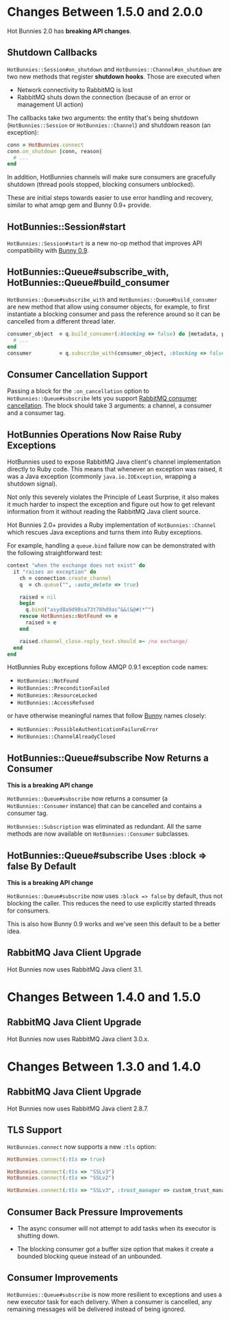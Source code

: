 # Changes Between 1.5.0 and 2.0.0

Hot Bunnies 2.0 has **breaking API changes**.

## Shutdown Callbacks

`HotBunnies::Session#on_shutdown` and `HotBunnies::Channel#on_shutdown` are two
new methods that register **shutdown hooks**. Those are executed when

 * Network connectivity to RabbitMQ is lost
 * RabbitMQ shuts down the connection (because of an error or management UI action)

The callbacks take two arguments: the entity that's being shutdown
(`HotBunnies::Session` or `HotBunnies::Channel`) and shutdown reason (an exception):

``` ruby
conn = HotBunnies.connect
conn.on_shutdown |conn, reason|
  # ...
end
```

In addition, HotBunnies channels will make sure consumers are gracefully
shutdown (thread pools stopped, blocking consumers unblocked).

These are initial steps towards easier to use error handling and recovery,
similar to what amqp gem and Bunny 0.9+ provide.


## HotBunnies::Session#start

`HotBunnies::Session#start` is a new no-op method that improves API
compatibility with [Bunny 0.9](http://rubybunny.info).

## HotBunnies::Queue#subscribe_with, HotBunnies::Queue#build_consumer

`HotBunnies::Queue#subscribe_with` and `HotBunnies::Queue#build_consumer` are new method
that allow using consumer objects, for example, to first instantiate a blocking consumer
and pass the reference around so it can be cancelled from a different thread later.

``` ruby
consumer_object  = q.build_consumer(:blocking => false) do |metadata, payload|
  # ...
end
consumer         = q.subscribe_with(consumer_object, :blocking => false)
```


## Consumer Cancellation Support

Passing a block for the `:on_cancellation` option to `HotBunnies::Queue#subscribe`
lets you support [RabbitMQ consumer cancellation](http://www.rabbitmq.com/consumer-cancel.html). The block should take 3
arguments: a channel, a consumer and a consumer tag.


## HotBunnies Operations Now Raise Ruby Exceptions

HotBunnies used to expose RabbitMQ Java client's channel implementation
directly to Ruby code. This means that whenever an exception was raised,
it was a Java exception (commonly `java.io.IOException`, wrapping a shutdown
signal).

Not only this severely violates the Principle of Least Surprise, it also
makes it much harder to inspect the exception and figure out how to get
relevant information from it without reading the RabbitMQ Java client
source.

Hot Bunnies 2.0+ provides a Ruby implementation of `HotBunnies::Channel`
which rescues Java exceptions and turns them into Ruby
exceptions.

For example, handling a `queue.bind` failure now can be demonstrated
with the following straightforward test:

``` ruby
context "when the exchange does not exist" do
  it "raises an exception" do
    ch = connection.create_channel
    q  = ch.queue("", :auto_delete => true)

    raised = nil
    begin
      q.bind("asyd8a9d98sa73t78hd9as^&&(&@#(*^")
    rescue HotBunnies::NotFound => e
      raised = e
    end

    raised.channel_close.reply_text.should =~ /no exchange/
  end
end
```

HotBunnies Ruby exceptions follow AMQP 0.9.1 exception code names:

 * `HotBunnies::NotFound`
 * `HotBunnies::PreconditionFailed`
 * `HotBunnies::ResourceLocked`
 * `HotBunnies::AccessRefused`

or have otherwise meaningful names that follow [Bunny](http://rubybunny.info) names closely:

 * `HotBunnies::PossibleAuthenticationFailureError`
 * `HotBunnies::ChannelAlreadyClosed`


## HotBunnies::Queue#subscribe Now Returns a Consumer

**This is a breaking API change**

`HotBunnies::Queue#subscribe` now returns a consumer (a `HotBunnies::Consumer` instance)
that can be cancelled and contains a consumer tag.

`HotBunnies::Subscription` was eliminated as redundant. All the same methods are
now available on `HotBunnies::Consumer` subclasses.


## HotBunnies::Queue#subscribe Uses :block => false By Default

**This is a breaking API change**

`HotBunnies::Queue#subscribe` now uses `:block => false` by default, thus
not blocking the caller. This reduces the need to use explicitly
started threads for consumers.

This is also how Bunny 0.9 works and we've seen this default to be
a better idea.


## RabbitMQ Java Client Upgrade

Hot Bunnies now uses RabbitMQ Java client 3.1.



# Changes Between 1.4.0 and 1.5.0

## RabbitMQ Java Client Upgrade

Hot Bunnies now uses RabbitMQ Java client 3.0.x.



# Changes Between 1.3.0 and 1.4.0

## RabbitMQ Java Client Upgrade

Hot Bunnies now uses RabbitMQ Java client 2.8.7.


## TLS Support

`HotBunnies.connect` now supports a new `:tls` option:

``` ruby
HotBunnies.connect(:tls => true)

HotBunnies.connect(:tls => "SSLv3")
HotBunnies.connect(:tls => "SSLv2")

HotBunnies.connect(:tls => "SSLv3", :trust_manager => custom_trust_manager)
```


## Consumer Back Pressure Improvements

  * The async consumer will not attempt to add tasks when its executor is shutting down.

  * The blocking consumer got a buffer size option that makes it create a bounded blocking queue instead of an unbounded.


## Consumer Improvements

`HotBunnies::Queue#subscribe` is now more resilient to exceptions and uses a new
executor task for each delivery. When a consumer is cancelled, any remaining messages
will be delivered instead of being ignored.
